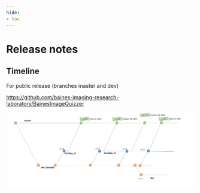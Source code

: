 ```yaml
---
hide:
- toc
---
```

<!-- let javascript handle toc on left sidebar -->

# Release notes

##


## Timeline

For public release (branches master and dev)

<https://github.com/baines-imaging-research-laboratory/BainesImageQuizzer>



![Timeline](assets/release_timeline.png)




